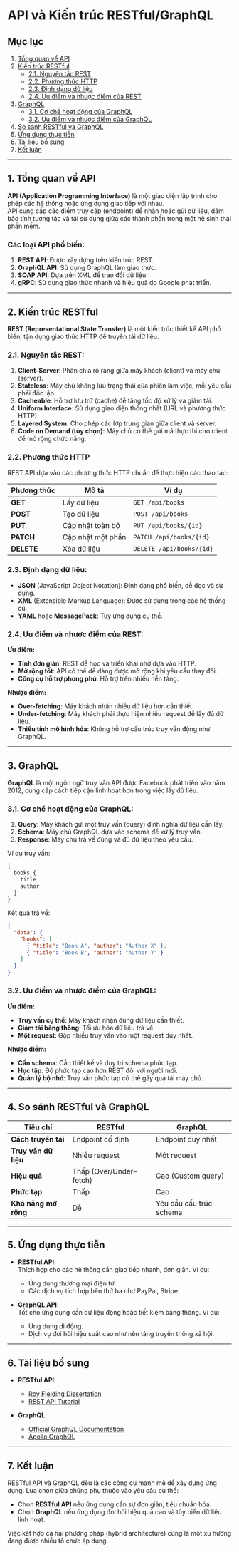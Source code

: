 # API và Kiến trúc RESTful/GraphQL

## Mục lục

1. [Tổng quan về API](#1-tổng-quan-về-api)  
2. [Kiến trúc RESTful](#2-kiến-trúc-restful)  
   - [2.1. Nguyên tắc REST](#21-nguyên-tắc-rest)  
   - [2.2. Phương thức HTTP](#22-phương-thức-http)  
   - [2.3. Định dạng dữ liệu](#23-định-dạng-dữ-liệu)  
   - [2.4. Ưu điểm và nhược điểm của REST](#24-ưu-điểm-và-nhược-điểm-của-rest)  
3. [GraphQL](#3-graphql)  
   - [3.1. Cơ chế hoạt động của GraphQL](#31-cơ-chế-hoạt-động-của-graphql)  
   - [3.2. Ưu điểm và nhược điểm của GraphQL](#32-ưu-điểm-và-nhược-điểm-của-graphql)  
4. [So sánh RESTful và GraphQL](#4-so-sánh-restful-và-graphql)  
5. [Ứng dụng thực tiễn](#5-ứng-dụng-thực-tiễn)  
6. [Tài liệu bổ sung](#6-tài-liệu-bổ-sung)  
7. [Kết luận](#7-kết-luận)  

---

## 1. Tổng quan về API

**API (Application Programming Interface)** là một giao diện lập trình cho phép các hệ thống hoặc ứng dụng giao tiếp với nhau.  
API cung cấp các điểm truy cập (endpoint) để nhận hoặc gửi dữ liệu, đảm bảo tính tương tác và tái sử dụng giữa các thành phần trong một hệ sinh thái phần mềm.  

### Các loại API phổ biến:
1. **REST API**: Được xây dựng trên kiến trúc REST.
2. **GraphQL API**: Sử dụng GraphQL làm giao thức.
3. **SOAP API**: Dựa trên XML để trao đổi dữ liệu.
4. **gRPC**: Sử dụng giao thức nhanh và hiệu quả do Google phát triển.

---

## 2. Kiến trúc RESTful

**REST (Representational State Transfer)** là một kiến trúc thiết kế API phổ biến, tận dụng giao thức HTTP để truyền tải dữ liệu.

### 2.1. Nguyên tắc REST:

1. **Client-Server**: Phân chia rõ ràng giữa máy khách (client) và máy chủ (server).  
2. **Stateless**: Máy chủ không lưu trạng thái của phiên làm việc, mỗi yêu cầu phải độc lập.  
3. **Cacheable**: Hỗ trợ lưu trữ (cache) để tăng tốc độ xử lý và giảm tải.  
4. **Uniform Interface**: Sử dụng giao diện thống nhất (URL và phương thức HTTP).  
5. **Layered System**: Cho phép các lớp trung gian giữa client và server.  
6. **Code on Demand (tùy chọn)**: Máy chủ có thể gửi mã thực thi cho client để mở rộng chức năng.

### 2.2. Phương thức HTTP

REST API dựa vào các phương thức HTTP chuẩn để thực hiện các thao tác:

| Phương thức | Mô tả               | Ví dụ                                   |
|-------------|---------------------|-----------------------------------------|
| **GET**     | Lấy dữ liệu         | `GET /api/books`                        |
| **POST**    | Tạo dữ liệu         | `POST /api/books`                       |
| **PUT**     | Cập nhật toàn bộ    | `PUT /api/books/{id}`                   |
| **PATCH**   | Cập nhật một phần   | `PATCH /api/books/{id}`                 |
| **DELETE**  | Xóa dữ liệu         | `DELETE /api/books/{id}`                |

### 2.3. Định dạng dữ liệu:

- **JSON** (JavaScript Object Notation): Định dạng phổ biến, dễ đọc và sử dụng.
- **XML** (Extensible Markup Language): Được sử dụng trong các hệ thống cũ.
- **YAML** hoặc **MessagePack**: Tùy ứng dụng cụ thể.

### 2.4. Ưu điểm và nhược điểm của REST:

**Ưu điểm:**
- **Tính đơn giản**: REST dễ học và triển khai nhờ dựa vào HTTP.
- **Mở rộng tốt**: API có thể dễ dàng được mở rộng khi yêu cầu thay đổi.
- **Công cụ hỗ trợ phong phú**: Hỗ trợ trên nhiều nền tảng.

**Nhược điểm:**
- **Over-fetching**: Máy khách nhận nhiều dữ liệu hơn cần thiết.
- **Under-fetching**: Máy khách phải thực hiện nhiều request để lấy đủ dữ liệu.
- **Thiếu tính mô hình hóa**: Không hỗ trợ cấu trúc truy vấn động như GraphQL.

---

## 3. GraphQL

**GraphQL** là một ngôn ngữ truy vấn API được Facebook phát triển vào năm 2012, cung cấp cách tiếp cận linh hoạt hơn trong việc lấy dữ liệu.

### 3.1. Cơ chế hoạt động của GraphQL:

1. **Query**: Máy khách gửi một truy vấn (query) định nghĩa dữ liệu cần lấy.
2. **Schema**: Máy chủ GraphQL dựa vào schema để xử lý truy vấn.
3. **Response**: Máy chủ trả về đúng và đủ dữ liệu theo yêu cầu.

Ví dụ truy vấn:  
```graphql
{
  books {
    title
    author
  }
}
```

Kết quả trả về:  
```json
{
  "data": {
    "books": [
      { "title": "Book A", "author": "Author X" },
      { "title": "Book B", "author": "Author Y" }
    ]
  }
}
```

### 3.2. Ưu điểm và nhược điểm của GraphQL:

**Ưu điểm:**
- **Truy vấn cụ thể**: Máy khách nhận đúng dữ liệu cần thiết.
- **Giảm tải băng thông**: Tối ưu hóa dữ liệu trả về.
- **Một request**: Gộp nhiều truy vấn vào một request duy nhất.

**Nhược điểm:**
- **Cần schema**: Cần thiết kế và duy trì schema phức tạp.
- **Học tập**: Độ phức tạp cao hơn REST đối với người mới.
- **Quản lý bộ nhớ**: Truy vấn phức tạp có thể gây quá tải máy chủ.

---

## 4. So sánh RESTful và GraphQL

| Tiêu chí             | RESTful                  | GraphQL                  |
|----------------------|--------------------------|--------------------------|
| **Cách truyền tải**   | Endpoint cố định         | Endpoint duy nhất        |
| **Truy vấn dữ liệu**  | Nhiều request            | Một request              |
| **Hiệu quả**          | Thấp (Over/Under-fetch) | Cao (Custom query)       |
| **Phức tạp**          | Thấp                    | Cao                      |
| **Khả năng mở rộng**  | Dễ                      | Yêu cầu cấu trúc schema  |

---

## 5. Ứng dụng thực tiễn

- **RESTful API**:  
  Thích hợp cho các hệ thống cần giao tiếp nhanh, đơn giản. Ví dụ:
  - Ứng dụng thương mại điện tử.
  - Các dịch vụ tích hợp bên thứ ba như PayPal, Stripe.

- **GraphQL API**:  
  Tốt cho ứng dụng cần dữ liệu động hoặc tiết kiệm băng thông. Ví dụ:
  - Ứng dụng di động.
  - Dịch vụ đòi hỏi hiệu suất cao như nền tảng truyền thông xã hội.

---

## 6. Tài liệu bổ sung

- **RESTful API**:
  - [Roy Fielding Dissertation](https://www.ics.uci.edu/~fielding/pubs/dissertation/rest_arch_style.htm)
  - [REST API Tutorial](https://restfulapi.net/)

- **GraphQL**:
  - [Official GraphQL Documentation](https://graphql.org/)
  - [Apollo GraphQL](https://www.apollographql.com/)

---

## 7. Kết luận

RESTful API và GraphQL đều là các công cụ mạnh mẽ để xây dựng ứng dụng. Lựa chọn giữa chúng phụ thuộc vào yêu cầu cụ thể:  
- Chọn **RESTful API** nếu ứng dụng cần sự đơn giản, tiêu chuẩn hóa.  
- Chọn **GraphQL** nếu ứng dụng đòi hỏi hiệu quả cao và tùy biến dữ liệu linh hoạt.  

Việc kết hợp cả hai phương pháp (hybrid architecture) cũng là một xu hướng đang được nhiều tổ chức áp dụng.